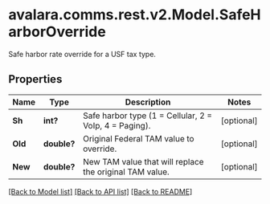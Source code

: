 # avalara.comms.rest.v2.Model.SafeHarborOverride
Safe harbor rate override for a USF tax type.

## Properties

Name | Type | Description | Notes
------------ | ------------- | ------------- | -------------
**Sh** | **int?** | Safe harbor type (1 &#x3D; Cellular, 2 &#x3D; VoIp, 4 &#x3D; Paging). | [optional] 
**Old** | **double?** | Original Federal TAM value to override. | [optional] 
**New** | **double?** | New TAM value that will replace the original TAM value. | [optional] 

[[Back to Model list]](../README.md#documentation-for-models) [[Back to API list]](../README.md#documentation-for-api-endpoints) [[Back to README]](../README.md)

